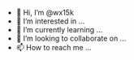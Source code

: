 - 👋 Hi, I’m @wx15k
- 👀 I’m interested in ...
- 🌱 I’m currently learning ...
- 💞️ I’m looking to collaborate on ...
- 📫 How to reach me ...

<!---
wx15k/wx15k is a ✨ special ✨ repository because its `README.md` (this file) appears on your GitHub profile.
You can click the Preview link to take a look at your changes.
--->
